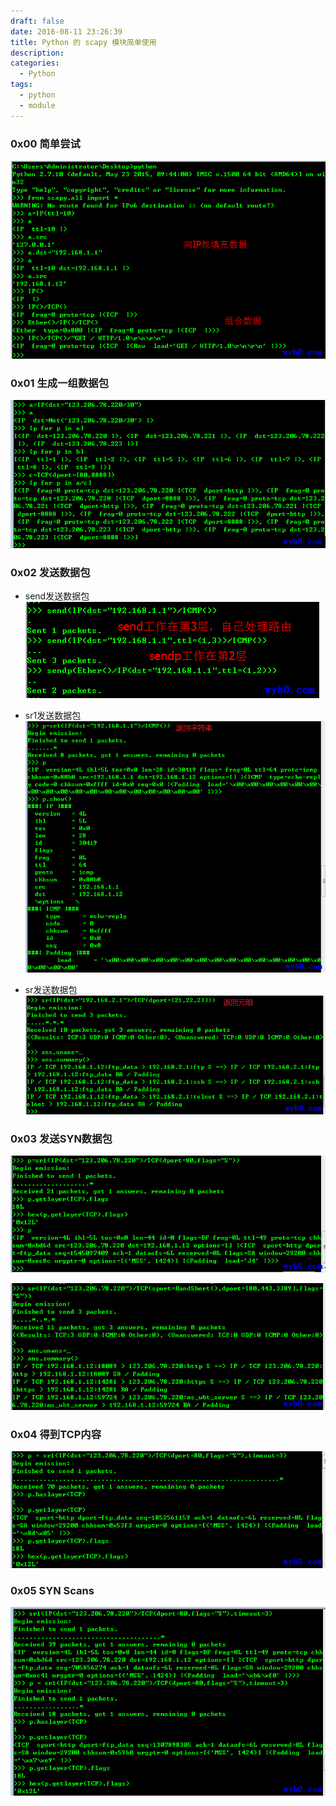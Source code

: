 ```yaml
---
draft: false
date: 2016-08-11 23:26:39
title: Python 的 scapy 模块简单使用
description: 
categories:
  - Python
tags:
  - python
  - module
---
```


### 0x00 简单尝试
![尝试构造数据包](/img/post/scapy_establish_the_packet.png)

### 0x01 生成一组数据包
![生成一组数据包](/img/post/scapy_create_a_set_of_packet.png)

### 0x02 发送数据包
* send发送数据包
![用send发送数据包](/img/post/scapy_send_send_packet.png)

* sr1发送数据包
![用sr1发送数据包](/img/post/scapy_sr1_send_packet.png)

* sr发送数据包
![用sr1发送数据包](/img/post/scapy_sr_send_packet.png)

### 0x03 发送SYN数据包
![用sr1发送syn数据包](/img/post/scapy_sr1_send_syn_packet.png)

![用sr发送syn数据包](/img/post/scapy_sr_send_syn_packet.png)

### 0x04 得到TCP内容
![得到tcp内容](/img/post/scapy_get_tcp_content.png)

### 0x05 SYN Scans
![syn扫描](/img/post/scapy_syn_scan.png)
